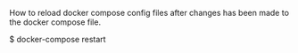 
How to reload docker compose config files after changes has been made to the docker compose file.

$ docker-compose restart
